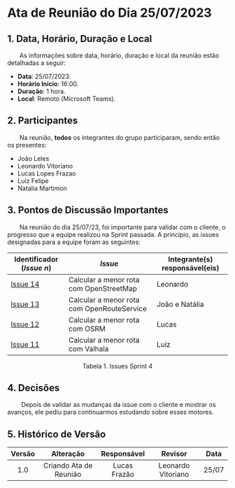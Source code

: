 # Ata de Reunião do Dia 25/07/2023

## 1. Data, Horário, Duração e Local

&emsp;&emsp;As informações sobre data, horário, duração e local da reunião estão detalhadas a seguir:

- **Data**: 25/07/2023.
- **Horário Início**: 16:00.
- **Duração**: 1 hora.
- **Local**: Remoto (Microsoft Teams).

## 2. Participantes

&emsp;&emsp;Na reunião, **todos** os integrantes do grupo participaram, sendo então os presentes:

- João Leles
- Leonardo Vitoriano
- Lucas Lopes Frazao
- Luiz Felipe
- Natalia Martimon

## 3. Pontos de Discussão Importantes

&emsp;&emsp;Na reunião do dia 25/07/23, foi importante para validar com o cliente, o progresso que a equipe realizou na Sprint passada. A princípio, as issues designadas para a equipe foram as seguintes:

| Identificador (*Issue n*)                                            | *Issue*                                  | Integrante(s) responsável(eis) |
| ---------------------------------------------------------------------- | ------------------------------------------ | ------------------------------- |
| [Issue 14](https://github.com/ResidenciaTICBrisa/02_RotaOnibus/issues/14) | Calcular a menor rota com OpenStreetMap    | Leonardo                        |
| [Issue 13](https://github.com/ResidenciaTICBrisa/02_RotaOnibus/issues/13) | Calcular a menor rota com OpenRouteService | João e Natália                |
| [Issue 12](https://github.com/ResidenciaTICBrisa/02_RotaOnibus/issues/12) | Calcular a menor rota com OSRM             | Lucas                           |
| [Issue 11](https://github.com/ResidenciaTICBrisa/02_RotaOnibus/issues/11) | Calcular a menor rota com Valhala          | Luiz                            |

<p align="center">Tabela 1. Issues Sprint 4</p>

## 4. Decisões

&emsp;&emsp; Depois de validar as mudanças da issue com o cliente e mostrar os avanços, ele pediu para continuarmos estudando sobre esses motores.

## 5. Histórico de Versão

| Versão |       Alteração       | Responsável | Revisor | Data |
| :-----: | :---------------------: | :-----------: | :-----: | :---: |
|   1.0   | Criando Ata de Reunião | Lucas Frazão |    Leonardo Vitoriano    | 25/07 |

